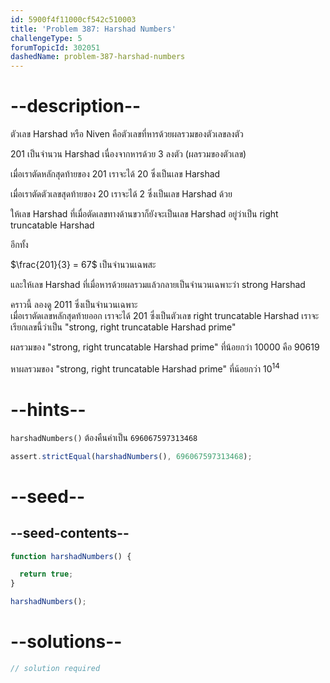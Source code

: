 ```yaml
---
id: 5900f4f11000cf542c510003
title: 'Problem 387: Harshad Numbers'
challengeType: 5
forumTopicId: 302051
dashedName: problem-387-harshad-numbers
---
```


# --description--

ตัวเลข Harshad หรือ Niven คือตัวเลขที่หารด้วยผลรวมของตัวเลขลงตัว

201 เป็นจำนวน Harshad เนื่องจากหารด้วย 3 ลงตัว (ผลรวมของตัวเลข)

เมื่อเราตัดหลักสุดท้ายของ 201 เราจะได้ 20 ซึ่งเป็นเลข Harshad 

เมื่อเราตัดตัวเลขสุดท้ายของ 20 เราจะได้ 2 ซึ่งเป็นเลข Harshad ด้วย

ให้เลข Harshad ที่เมื่อตัดเลขทางด้านขวาก็ยังจะเป็นเลข Harshad อยู่ว่าเป็น right truncatable Harshad

อีกทั้ง

$\frac{201}{3} = 67$ เป็นจำนวนเฉพสะ

และให้เลข Harshad ที่เมื่อหารด้วยผลรวมแล้วกลายเป็นจำนวนเฉพาะว่า strong Harshad

คราวนี้ ลองดู 2011 ซึ่งเป็นจำนวนเฉพาะ  
เมื่อเราตัดเลขหลักสุดท้ายออก เราจะได้ 201 ซึ่งเป็นตัวเลข right truncatable Harshad เราจะเรียกเลขนี้ว่าเป็น "strong, right truncatable Harshad prime"

ผลรวมของ "strong, right truncatable Harshad prime" ที่น้อยกว่า 10000 คือ 90619

หาผลรวมของ "strong, right truncatable Harshad prime" ที่น้อยกว่า ${10}^{14}$

# --hints--

`harshadNumbers()` ต้องคืนค่าเป็น `696067597313468`

```js
assert.strictEqual(harshadNumbers(), 696067597313468);
```

# --seed--

## --seed-contents--

```js
function harshadNumbers() {

  return true;
}

harshadNumbers();
```

# --solutions--

```js
// solution required
```
